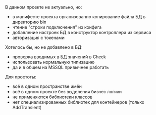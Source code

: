
В данном проекте не актуально, но:
- в манифесте проекта организованно копирование файла БД в директорию bin
- чтение "строки подключения" из конфига
- добавление настроек БД в конструктор контроллера из сервиса
- авторизация с токенами

Хотелось бы, но не добавлено в БД:
- проверка вводимых в БД значений в Check
- использовать нормальную типизацию
- да и в общем на MSSQL привычнее работать

Для простоты:
- всё в одном пространстве имён
- всё в одном проекте без выделения бизнес логики
- не применяются библиотеки классов
- нет специализированных библиотек для контейнеров (только AddTransient)
